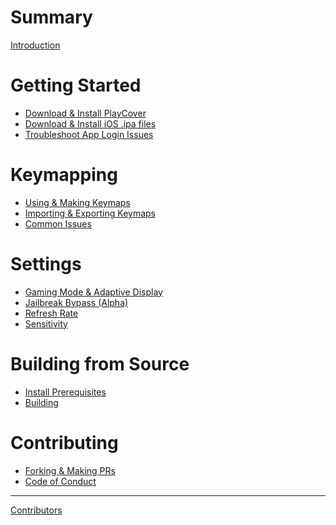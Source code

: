 # Summary

[Introduction](./Introduction.md)

# Getting Started
- [Download & Install PlayCover](./getting_started/download_playcover.md)
- [Download & Install iOS .ipa files](./getting_started/download_ipa.md)
- [Troubleshoot App Login Issues](./getting_started/troubleshoot_login.md)

# Keymapping
- [Using & Making Keymaps](./keymapping/using_making_keymaps.md)
- [Importing & Exporting Keymaps](./keymapping/import_export_keymaps.md)
- [Common Issues](./keymapping/common_issues.md)

# Settings
- [Gaming Mode & Adaptive Display]()
- [Jailbreak Bypass (Alpha)]()
- [Refresh Rate]()
- [Sensitivity]()

# Building from Source
- [Install Prerequisites](./building_from_source/install_prerequisites.md)
- [Building]()

# Contributing
- [Forking & Making PRs]()
- [Code of Conduct](./contributing/code_of_conduct.md)

---

[Contributors](./contributors.md)
